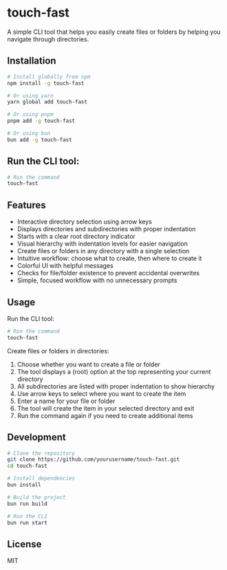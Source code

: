 # touch-fast

A simple CLI tool that helps you easily create files or folders by helping you navigate through directories.

## Installation

```bash
# Install globally from npm
npm install -g touch-fast

# Or using yarn
yarn global add touch-fast

# Or using pnpm
pnpm add -g touch-fast

# Or using bun
bun add -g touch-fast
```

## Run the CLI tool:

```bash
# Run the command
touch-fast
```

## Features

- Interactive directory selection using arrow keys
- Displays directories and subdirectories with proper indentation
- Starts with a clear root directory indicator
- Visual hierarchy with indentation levels for easier navigation
- Create files or folders in any directory with a single selection
- Intuitive workflow: choose what to create, then where to create it
- Colorful UI with helpful messages
- Checks for file/folder existence to prevent accidental overwrites
- Simple, focused workflow with no unnecessary prompts

## Usage

Run the CLI tool:

```bash
# Run the command
touch-fast
```

Create files or folders in directories:
1. Choose whether you want to create a file or folder
2. The tool displays a (root) option at the top representing your current directory
3. All subdirectories are listed with proper indentation to show hierarchy
4. Use arrow keys to select where you want to create the item
5. Enter a name for your file or folder
6. The tool will create the item in your selected directory and exit
7. Run the command again if you need to create additional items

## Development

```bash
# Clone the repository
git clone https://github.com/yourusername/touch-fast.git
cd touch-fast

# Install dependencies
bun install

# Build the project
bun run build

# Run the CLI
bun run start
```

## License

MIT
